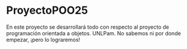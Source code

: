 # ProyectoPOO25
En este proyecto se desarrollará todo con respecto al proyecto de programación orientada a objetos. UNLPam.
No sabemos ni por donde empezar, ¡pero lo lograremos!
